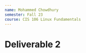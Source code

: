 ```yaml
---
name: Mohammed Chowdhury
semester: Fall 23
course: CIS 106 Linux Fundamentals
---
```


# Deliverable 2

